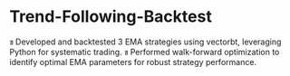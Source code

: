 # Trend-Following-Backtest
ข Developed and backtested 3 EMA strategies using vectorbt, leveraging Python for systematic trading.
ข Performed walk-forward optimization to identify optimal EMA parameters for robust strategy performance.
